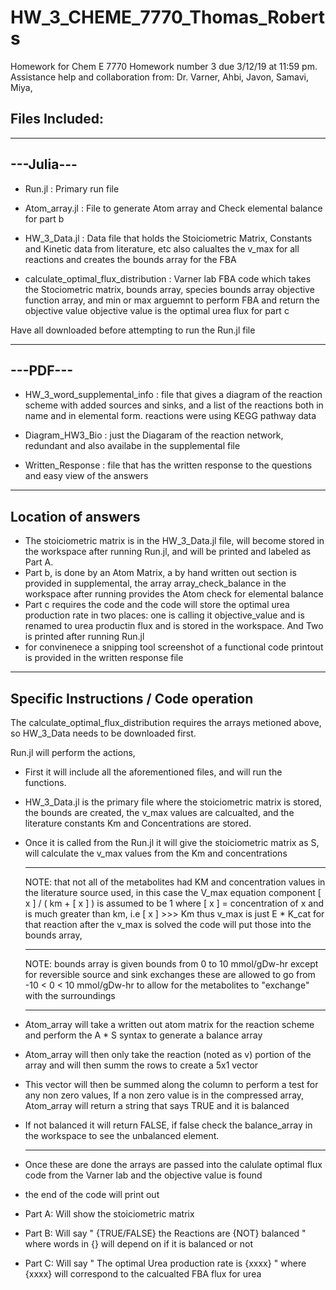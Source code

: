 # HW_3_CHEME_7770_Thomas_Roberts
Homework for Chem E 7770 Homework number 3 due 3/12/19 at 11:59 pm.  Assistance help and collaboration from: Dr. Varner, Ahbi, Javon, Samavi, Miya,

Files Included: 
 -------------------------------------------------------------------------------------------------------------------------  
 
  -------------------------------------------------------------------------------------------------------------------------  
  
---Julia---
 -------------------------------------------------------------------------------------------------------------------------  
- Run.jl                                 : Primary run file

- Atom_array.jl                          : File to generate Atom array and Check elemental balance for part b

- HW_3_Data.jl                           : Data file that holds the Stoiciometric Matrix, Constants and Kinetic data from literature, etc
                                         also calualtes the v_max for all reactions and creates the bounds array for the FBA
                                         
- calculate_optimal_flux_distribution    : Varner lab FBA code which takes the Stociometric matrix, bounds array, species bounds array
                                         objective function array, and min or max arguemnt to perform FBA and return the objective value
                                         objective value is the optimal urea flux for part c

Have all downloaded before attempting to run the Run.jl file

 -------------------------------------------------------------------------------------------------------------------------  
 

---PDF---
 -------------------------------------------------------------------------------------------------------------------------  
 
- HW_3_word_supplemental_info  : file that gives a diagram of the reaction scheme with added sources and sinks, and a list of the reactions both in name and in elemental form. reactions were using KEGG pathway data
- Diagram_HW3_Bio  : just the Diagaram of the reaction network, redundant and also availabe in the supplemental file

- Written_Response : file that has the written response to the questions and easy view of the answers
 -------------------------------------------------------------------------------------------------------------------------  
 
 Location of answers
 ----
 - The stoiciometric matrix is in the HW_3_Data.jl file, will become stored in the workspace after running Run.jl, and will be printed and labeled as Part A.
 - Part b, is done by an Atom Matrix, a by hand written out section is provided in supplemental, the array array_check_balance in the workspace after running provides the Atom check for elemental balance
 - Part c requires the code and the code will store the optimal urea production rate in two places: one is calling it objective_value and is renamed to urea productin flux and is stored in the workspace. And Two is printed after running Run.jl
 - for convinenece a snipping tool screenshot of a functional code printout is provided in the written response file
 --------------------------------------------------------------------------------------------------------------------------
 
 
Specific Instructions / Code operation
 -------------------------------------------------------------------------------------------------------------------------  
The calculate_optimal_flux_distribution requires the arrays metioned above, so HW_3_Data needs to be downloaded first.
 
Run.jl will perform the actions, 
  
- First it will include all the aforementioned files, and will run the functions. 
- HW_3_Data.jl is the primary file where the stoiciometric matrix is stored, the bounds are created, the v_max values are calcualted, and the literature constants Km and Concentrations are stored. 
- Once it is called from the Run.jl it will give the stoiciometric matrix as S, will calculate the v_max values from the 
   Km and concentrations 
   
    -------------------------------------------------------------------------------------------------------------------------  
    
   NOTE: that not all of the metabolites had KM and concentration values in the literature source used, in this case 
   the V_max equation component  [ x ] / ( km + [ x ] ) is assumed to be 1 where [ x ] = concentration of x and is 
   much greater than km, i.e [ x ] >>> Km thus v_max is just E * K_cat for that reaction
   after the v_max is solved the code will put those into the bounds array,
   
    -------------------------------------------------------------------------------------------------------------------------  
   
   NOTE: bounds array is given bounds from 0 to 10 mmol/gDw-hr except for reversible source and sink exchanges 
   these are allowed to go from -10 < 0 < 10 mmol/gDw-hr to allow for the metabolites to "exchange" with the surroundings
       
   -------------------------------------------------------------------------------------------------------------------------    
- Atom_array will take a written out atom matrix for the reaction scheme and perform the A * S syntax to generate a balance array
- Atom_array will then only take the reaction  (noted as v) portion of the array and will then summ the rows to create a 5x1 vector
- This vector will then be summed along the column to perform a test for any non zero values, If a non zero value is in the compressed array, Atom_array will return a string that says TRUE and it is balanced
- If not balanced it will return FALSE, if false check the balance_array in the workspace to see the unbalanced element.

  -------------------------------------------------------------------------------------------------------------------------  


- Once these are done the arrays are passed into the calulate optimal flux code from the Varner lab and the objective value is
   found
        
- the end of the code will print out 
- Part A: Will show the stoiciometric matrix
- Part B: Will say " {TRUE/FALSE} the Reactions are {NOT} balanced " where words in {} will depend on if it is balanced or not
- Part C: Will say " The optimal Urea production rate is {xxxx} " where {xxxx} will correspond to the calcualted FBA flux for urea
        
        

